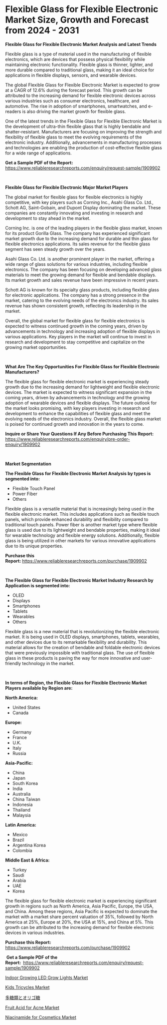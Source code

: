 <p><h1>Flexible Glass for Flexible Electronic Market Size, Growth and Forecast from 2024 - 2031</h1></p><p><strong>Flexible Glass for Flexible Electronic Market Analysis and Latest Trends</strong></p>
<p><p>Flexible glass is a type of material used in the manufacturing of flexible electronics, which are devices that possess physical flexibility while maintaining electronic functionality. Flexible glass is thinner, lighter, and more durable compared to traditional glass, making it an ideal choice for applications in flexible displays, sensors, and wearable devices.</p><p>The global Flexible Glass for Flexible Electronic Market is expected to grow at a CAGR of 12.6% during the forecast period. This growth can be attributed to the increasing demand for flexible electronic devices across various industries such as consumer electronics, healthcare, and automotive. The rise in adoption of smartphones, smartwatches, and e-readers is also driving the market growth for flexible glass.</p><p>One of the latest trends in the Flexible Glass for Flexible Electronic Market is the development of ultra-thin flexible glass that is highly bendable and shatter-resistant. Manufacturers are focusing on improving the strength and flexibility of flexible glass to meet the evolving requirements of the electronic industry. Additionally, advancements in manufacturing processes and technologies are enabling the production of cost-effective flexible glass for a wide range of applications.</p></p>
<p><strong>Get a Sample PDF of the Report:&nbsp;</strong> <a href="https://www.reliableresearchreports.com/enquiry/request-sample/1909902">https://www.reliableresearchreports.com/enquiry/request-sample/1909902</a></p>
<p>&nbsp;</p>
<p><strong>Flexible Glass for Flexible Electronic Major Market Players</strong></p>
<p><p>The global market for flexible glass for flexible electronics is highly competitive, with key players such as Corning Inc., Asahi Glass Co. Ltd., Schott AG, Saint-Gobain, and Dupont Display dominating the market. These companies are constantly innovating and investing in research and development to stay ahead in the market.</p><p>Corning Inc. is one of the leading players in the flexible glass market, known for its product Gorilla Glass. The company has experienced significant market growth due to the increasing demand for durable and thin glass for flexible electronics applications. Its sales revenue for the flexible glass segment has seen steady growth over the years.</p><p>Asahi Glass Co. Ltd. is another prominent player in the market, offering a wide range of glass solutions for various industries, including flexible electronics. The company has been focusing on developing advanced glass materials to meet the growing demand for flexible and bendable displays. Its market growth and sales revenue have been impressive in recent years.</p><p>Schott AG is known for its specialty glass products, including flexible glass for electronic applications. The company has a strong presence in the market, catering to the evolving needs of the electronics industry. Its sales revenue has shown consistent growth, reflecting its leadership in the market.</p><p>Overall, the global market for flexible glass for flexible electronics is expected to witness continued growth in the coming years, driven by advancements in technology and increasing adoption of flexible displays in various applications. Key players in the market will continue to invest in research and development to stay competitive and capitalize on the growing market opportunities.</p></p>
<p>&nbsp;</p>
<p><strong>What Are The Key Opportunities For Flexible Glass for Flexible Electronic Manufacturers?</strong></p>
<p><p>The flexible glass for flexible electronic market is experiencing steady growth due to the increasing demand for lightweight and flexible electronic devices. The market is expected to witness significant expansion in the coming years, driven by advancements in technology and the growing adoption of wearable devices and flexible displays. The future outlook for the market looks promising, with key players investing in research and development to enhance the capabilities of flexible glass and meet the evolving needs of the electronics industry. Overall, the flexible glass market is poised for continued growth and innovation in the years to come.</p></p>
<p><strong>Inquire or Share Your Questions If Any Before Purchasing This Report:</strong> <a href="https://www.reliableresearchreports.com/enquiry/pre-order-enquiry/1909902">https://www.reliableresearchreports.com/enquiry/pre-order-enquiry/1909902</a></p>
<p>&nbsp;</p>
<p><strong>Market Segmentation</strong></p>
<p><strong>The Flexible Glass for Flexible Electronic Market Analysis by types is segmented into:</strong></p>
<p><ul><li>Flexible Touch Panel</li><li>Power Fiber</li><li>Others</li></ul></p>
<p><p>Flexible glass is a versatile material that is increasingly being used in the flexible electronic market. This includes applications such as flexible touch panels, which provide enhanced durability and flexibility compared to traditional touch panels. Power fiber is another market type where flexible glass is used due to its lightweight and bendable properties, making it ideal for wearable technology and flexible energy solutions. Additionally, flexible glass is being utilized in other markets for various innovative applications due to its unique properties.</p></p>
<p><strong>Purchase this Report:&nbsp;</strong><a href="https://www.reliableresearchreports.com/purchase/1909902">https://www.reliableresearchreports.com/purchase/1909902</a></p>
<p>&nbsp;</p>
<p><strong>The Flexible Glass for Flexible Electronic Market Industry Research by Application is segmented into:</strong></p>
<p><ul><li>OLED</li><li>Displays</li><li>Smartphones</li><li>Tablets</li><li>Wearables</li><li>Others</li></ul></p>
<p><p>Flexible glass is a new material that is revolutionizing the flexible electronic market. It is being used in OLED displays, smartphones, tablets, wearables, and other devices due to its remarkable flexibility and durability. This material allows for the creation of bendable and foldable electronic devices that were previously impossible with traditional glass. The use of flexible glass in these products is paving the way for more innovative and user-friendly technology in the market.</p></p>
<p>&nbsp;</p>
<p><strong>In terms of Region, the Flexible Glass for Flexible Electronic Market Players available by Region are:</strong></p>
<p>
    <p> <strong> North America: </strong>
        <ul>
            <li>United States</li>
            <li>Canada</li>
        </ul>
        </p> 
    <p> <strong> Europe: </strong>
        <ul>
            <li>Germany</li>
            <li>France</li>
            <li>U.K.</li>
            <li>Italy</li>
            <li>Russia</li>
        </ul>
        </p> 
    <p> <strong> Asia-Pacific: </strong>
        <ul>
            <li>China</li>
            <li>Japan</li>
            <li>South Korea</li>
            <li>India</li>
            <li>Australia</li>
            <li>China Taiwan</li>
            <li>Indonesia</li>
            <li>Thailand</li>
            <li>Malaysia</li>
        </ul>
        </p> 
    <p> <strong> Latin America: </strong>
        <ul>
            <li>Mexico</li>
            <li>Brazil</li>
            <li>Argentina Korea</li>
            <li>Colombia</li>
        </ul>
        </p> 
    <p> <strong> Middle East & Africa: </strong>
        <ul>
            <li>Turkey</li>
            <li>Saudi</li>
            <li>Arabia</li>
            <li>UAE</li>
            <li>Korea</li>
        </ul>
    </p>
    </p>
<p><p>The flexible glass for flexible electronic market is experiencing significant growth in regions such as North America, Asia Pacific, Europe, the USA, and China. Among these regions, Asia Pacific is expected to dominate the market with a market share percent valuation of 35%, followed by North America at 25%, Europe at 20%, the USA at 15%, and China at 5%. This growth can be attributed to the increasing demand for flexible electronic devices in various industries.</p></p>
<p><strong>Purchase this Report: </strong><a href="https://www.reliableresearchreports.com/purchase/1909902">https://www.reliableresearchreports.com/purchase/1909902</a></p>
<p>&nbsp;<strong>Get a Sample PDF of the Report:&nbsp;&nbsp;</strong><a href="https://www.reliableresearchreports.com/enquiry/request-sample/1909902">https://www.reliableresearchreports.com/enquiry/request-sample/1909902</a></p>
<p><strong></strong></p>
<p><p><a href="https://issuu.com/reportprime-2/docs/indoor-growing-led-grow-lights-market-size-2030.pp">Indoor Growing LED Grow Lights Market</a></p><p><a href="https://issuu.com/reportprime-2/docs/kids-tricycles-market-size-2030.pptx">Kids Tricycles Market</a></p><p><a href="https://github.com/mcbeesbxa270/Market-Research-Report-List-1/blob/main/91161052017.md">多糖類とオリゴ糖</a></p><p><a href="https://github.com/BryceTownsendr/Market-Research-Report-List-4/blob/main/fruit-acid-for-acne-market.md">Fruit Acid for Acne Market</a></p><p><a href="https://github.com/mahnoor2003/Market-Research-Report-List-3/blob/main/niacinamide-for-cosmetics-market.md">Niacinamide for Cosmetics Market</a></p></p>